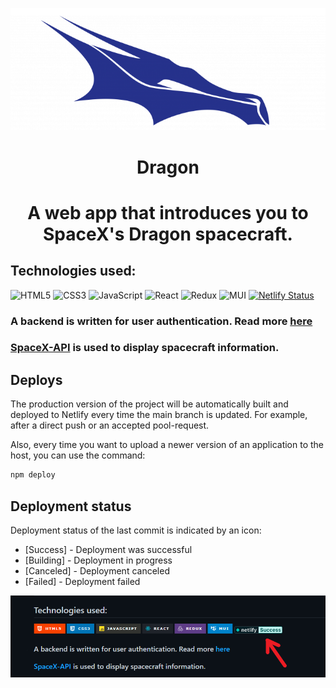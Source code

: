![](https://github.com/Cocokringle/dragon-react-app/blob/main/public/logo-dragon.png)

<h1 align="center">Dragon<h1>
<p align="center">A web app that introduces you to SpaceX's Dragon spacecraft.<p>

## Technologies used:

![HTML5](https://img.shields.io/badge/html5-%23E34F26.svg?style=for-the-badge&logo=html5&logoColor=white)
![CSS3](https://img.shields.io/badge/css3-%231572B6.svg?style=for-the-badge&logo=css3&logoColor=white)
![JavaScript](https://img.shields.io/badge/javascript-%23323330.svg?style=for-the-badge&logo=javascript&logoColor=%23F7DF1E)
![React](https://img.shields.io/badge/react-%2320232a.svg?style=for-the-badge&logo=react&logoColor=%2361DAFB)
![Redux](https://img.shields.io/badge/redux-%23593d88.svg?style=for-the-badge&logo=redux&logoColor=white)
![MUI](https://img.shields.io/badge/MUI-%230081CB.svg?style=for-the-badge&logo=mui&logoColor=white)
[![Netlify Status](https://api.netlify.com/api/v1/badges/cc004eb4-709f-48be-9185-767cec74ba77/deploy-status)](https://app.netlify.com/sites/resilient-pasca-9eea9e/deploys)

### A backend is written for user authentication. Read more <a href="https://github.com/Cocokringle/dragon-react-app-backend">here</a>

### <a href="https://github.com/r-spacex/SpaceX-API/blob/master/docs/dragons/v4/all.md">SpaceX-API</a> is used to display spacecraft information.

## Deploys

The production version of the project will be automatically built and deployed
to Netlify every time the main branch is updated. For example, after a direct
push or an accepted pool-request.

Also, every time you want to upload a newer version of an application to the
host, you can use the command:

```sh
npm deploy
```

## Deployment status

Deployment status of the last commit is indicated by an icon:

- [Success] - Deployment was successful
- [Building] - Deployment in progress
- [Canceled] - Deployment canceled
- [Failed] - Deployment failed

![](https://github.com/Cocokringle/dragon-react-app/blob/main/public/tempsnip.png)
